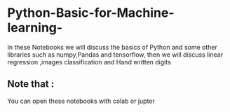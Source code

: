 <h1> Python-Basic-for-Machine-learning- </h1>
In these Notebooks we will discuss the basics of Python and some other libraries such as numpy,Pandas and tensorflow, then we will discuss linear regression ,images classification and Hand written digits

<h2>Note that : </h2>  You can open these notebooks with colab or jupter 
